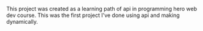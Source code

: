 This project was created as a learning path of api in programming hero web dev course. This was the first project I've done using api and making dynamically. 